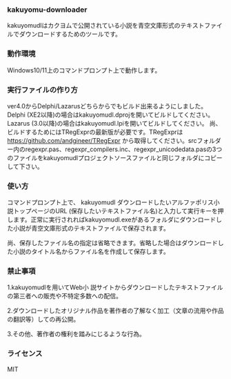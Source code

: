 ### kakuyomu-downloader
kakuyomudlはカクヨムで公開されている小説を青空文庫形式のテキストファイルでダウンロードするためのツールです。

### 動作環境
Windows10/11上のコマンドプロンプト上で動作します。

### 実行ファイルの作り方
ver4.0からDelphi/Lazarusどちらからでもビルド出来るようにしました。
Delphi (XE2以降)の場合はkakuyomudl.dprojを開いてビルドしてください。
Lazarus (3.0以降)の場合はkakuyomudl.lpiを開いてビルドしてください。
尚、ビルドするためにはTRegExprの最新版が必要です。TRegExprは https://github.com/andgineer/TRegExpr から取得してください。srcフォルダー内のregexpr.pas、regexpr_compilers.inc、regexpr_unicodedata.pasの3つのファイルをkakuyomudlプロジェクトソースファイルと同じフォルダにコピーして下さい。

### 使い方
コマンドプロンプト上で、
kakuyomudl ダウンロードしたいアルファポリス小説トップページのURL (保存したいテキストファイル名)と入力して実行キーを押します。正常に実行されればkakuyomudl.exeがあるフォルダにダウンロードした小説が青空文庫形式のテキストファイルで保存されます。

尚、保存したファイル名の指定は省略できます。省略した場合はダウンロードした小説のタイトル名からファイル名を作成して保存します。

### 禁止事項
1.kakuyomudlを用いてWeb小 説サイトからダウンロードしたテキストファイルの第三者への販売や不特定多数への配信。 

2.ダウンロードしたオリジナル作品を著作者の了解なく加工（文章の流用や作品の翻訳等）しての再公開。 

3.その他、著作者の権利を踏みにじるような行為。 


### ライセンス
MIT

